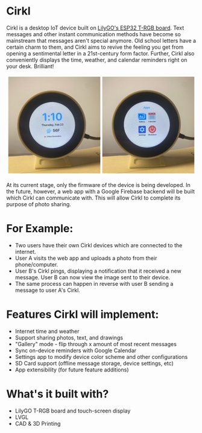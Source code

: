 # Cirkl
Cirkl is a desktop IoT device built on [LilyGO's ESP32 T-RGB board](https://www.lilygo.cc/products/t-rgb).
Text messages and other instant communication methods have become so mainstream that messages aren't special anymore.
Old school letters have a certain charm to them, and Cirkl aims to revive the feeling you get from opening a sentimental
letter in a 21st-century form factor. Further, Cirkl also conveniently displays the time, weather, and calendar reminders right on your desk. Brilliant!

![Cirkl Device](https://github.com/Trevin-Small/Cirkl/blob/main/cirkl_device/images/cirkl_device.jpg)

At its current stage, only the firmware of the device is being developed.
In the future, however, a web app with a Google Firebase backend will be built which Cirkl can communicate with.
This will allow Cirkl to complete its purpose of photo sharing.

# For Example:
- Two users have their own Cirkl devices which are connected to the internet.
- User A visits the web app and uploads a photo from their phone/computer.
- User B's Cirkl pings, displaying a notification that it received a new message. User B can now view the image sent to their device.
- The same process can happen in reverse with user B sending a message to user A's Cirkl.

# Features Cirkl will implement:
- Internet time and weather
- Support sharing photos, text, and drawings
- "Gallery" mode - flip through x amount of most recent messages
- Sync on-device reminders with Google Calendar
- Settings app to modify device color scheme and other configurations
- SD Card support (offline message storage, device settings, etc)
- App extensibility (for future feature additions)

# What's it built with?
- LilyGO T-RGB board and touch-screen display
- LVGL
- CAD & 3D Printing